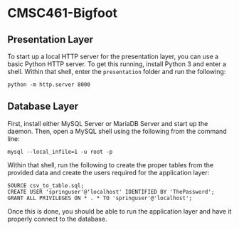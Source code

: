 # CMSC461-Bigfoot

## Presentation Layer

To start up a local HTTP server for the presentation layer, you can use a basic Python HTTP server. To get this running, install Python 3 and enter a shell. Within that shell, enter the `presentation` folder and run the following:

```
python -m http.server 8000
```

## Database Layer

First, install either MySQL Server or MariaDB Server and start up the daemon. Then, open a MySQL shell using the following from the command line:

```
mysql --local_infile=1 -u root -p
```

Within that shell, run the following to create the proper tables from the provided data and create the users required for the application layer:

```
SOURCE csv_to_table.sql;
CREATE USER 'springuser'@'localhost' IDENTIFIED BY 'ThePassword';
GRANT ALL PRIVILEGES ON * . * TO 'springuser'@'localhost';
```

Once this is done, you should be able to run the application layer and have it properly connect to the database.
